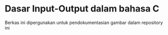 # Dasar Input-Output dalam bahasa C
Berkas ini dipergunakan untuk pendokumentasian gambar dalam repository ini
